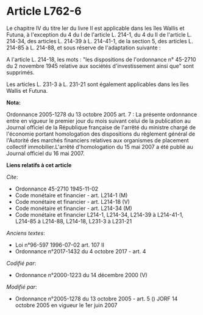 # Article L762-6

Le chapitre IV du titre Ier du livre II est applicable dans les îles Wallis et Futuna, à l'exception du 4 du I de l'article
L. 214-1, du 4 du II de l'article L. 214-34, des articles L. 214-39 à L. 214-41-1, de la section 5, des articles L. 214-85 à
L. 214-88, et sous réserve de l'adaptation suivante :

A l'article L. 214-18, les mots : "les dispositions de l'ordonnance n° 45-2710 du 2 novembre 1945 relative aux sociétés
d'investissement ainsi que" sont supprimés.

Les articles L. 231-3 à L. 231-21 sont également applicables dans les îles Wallis et Futuna.

**Nota:**

Ordonnance 2005-1278 du 13 octobre 2005 art. 7 : La présente ordonnance entre en vigueur le premier jour du mois suivant
celui de la publication au Journal officiel de la République française de l'arrêté du ministre chargé de l'économie portant
homologation des dispositions du règlement général de l'Autorité des marchés financiers relatives aux organismes de placement
collectif immobilier.L'arrêté d'homologation du 15 mai 2007 a été publié au Journal officiel du 16 mai 2007.

**Liens relatifs à cet article**

_Cite_:

  - Ordonnance 45-2710 1945-11-02
  - Code monétaire et financier - art. L214-1 (M)
  - Code monétaire et financier - art. L214-18 (V)
  - Code monétaire et financier - art. L214-34 (M)
  - Code monétaire et financier L214-1, L214-34, L214-39 à L214-41-1, L214-85 à L214-88, L214-18, L231-3 à L231-21

_Anciens textes_:

  - Loi n°96-597 1996-07-02 art. 107 II
  - Ordonnance n°2017-1432 du 4 octobre 2017 - art. 4

_Codifié par_:

  - Ordonnance n°2000-1223 du 14 décembre 2000 (V)

_Modifié par_:

  - Ordonnance n°2005-1278 du 13 octobre 2005 - art. 5 () JORF 14 octobre 2005 en vigueur le 1er juin 2007
